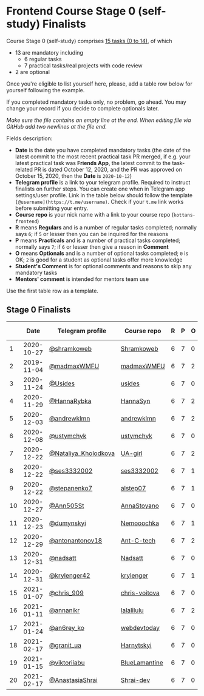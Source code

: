 # Frontend Course Stage 0 (self-study) Finalists

Course Stage 0 (self-study) comprises
[15 tasks (0 to 14)](https://github.com/kottans/frontend/blob/master/contents.md),
of which
- 13 are mandatory including
  - 6 regular tasks
  - 7 practical tasks/real projects with code review
- 2 are optional

Once you're eligible to list yourself here, please, add
a table row below for yourself following the example.

If you completed mandatory tasks only, no problem, go ahead.
You may change your record if you decide to complete
optionals later.

_Make sure the file contains an empty line at the end._
_When editing file via GitHub add two newlines at the file end._

Fields description:
 - **Date** is the date you have completed mandatory tasks
   (the date of the latest commit to the most recent practical task PR merged,
   if e.g. your latest practical task was **Friends App**,
   the latest commit to the task-related PR is dated October 12, 2020,
   and the PR was approved on October 15, 2020,
   then the **Date** is `2020-10-12`)
 - **Telegram profile** is a link to your telegram profile.
   Required to instruct finalists on further steps.
   You can create one when in Telegram app settings/user profile.
   Link in the table below should follow the template `[@username](https://t.me/username)`.
   Check if your `t.me` link works before submitting your entry. 
 - **Course repo** is your nick name with a link to your
   course repo (`kottans-frontend`)
 - **R** means **Regulars** and is a number of regular tasks completed;
   normally says `6`; if `5` or lesser then you can
   be inquired for the reasons
 - **P** means **Practicals** and is a number of practical tasks completed;
   normally says `7`; if `6` or lesser then give a reason in **Comment**
 - **O** means **Optionals** and is a number of optional tasks
   completed;
   `0` is OK; `2` is good for a student as optional tasks offer more knowledge
 - **Student's Comment** is for optional comments and reasons to skip any mandatory
   tasks
 - **Mentors' comment** is intended for mentors team use

Use the first table row as a template.

## Stage 0 Finalists

|  |    Date    | Telegram profile | Course repo    | R | P | O | Student's Comment | Mentors' Comment |
|--| ---------- | ---------------- | -------------- | - | - | - | ----------------- | ---------------- |
|1 | 2020-10-27 | [@shramkoweb](https://t.me/shramkoweb) | [Shramkoweb](https://github.com/Shramkoweb/kottans-frontend) | 6 | 7 | 0 | --- | |
|2 | 2019-11-04 | [@madmaxWMFU](https://t.me/madmaxWMFU) | [madmaxWMFU](https://github.com/madmaxWMFU/kottans-frontend) | 6 | 7 | 2 | --- | |
|3 | 2020-11-24 | [@Usides](https://t.me/Usides) | [usides](https://github.com/usides/kottans-frontend) | 6 | 7 | 0 | --- | |
|4 | 2020-11-29 | [@HannaRybka](https://t.me/HannaRybka) | [HannaSyn](https://github.com/HannaSyn/kottans-frontend) | 6 | 7 | 2 | --- | |
|5 | 2020-12-03 | [@andrewklmn](https://t.me/andrewklmn) | [andrewklmn](https://github.com/andrewklmn/kottans-frontend) | 6 | 7 | 2 | --- | |
|6 | 2020-12-08 | [@ustymchyk](https://t.me/ustymchyk)   | [ustymchyk](https://github.com/ustymchyk/kottans-frontend) | 6 | 7 | 0 | --- | |
|7 | 2020-12-22 | [@Nataliya_Kholodkova](https://t.me/Nataliya_Kholodkova)   | [UA-girl](https://github.com/UA-girl/kottans-frontend) | 6 | 7 | 2 | --- | |
|8 | 2020-12-22 | [@ses3332002](https://t.me/ses3332002) | [ses3332002](https://github.com/ses3332002/kottans-frontend) | 6 | 7 | 1 | --- | |
|9 | 2020-12-22 | [@stepanenko7](https://t.me/stepanenko7) | [alstep07](https://github.com/alstep07/kottans-frontend) | 6 | 7 | 1 | --- | |
|10 | 2020-12-27 | [@Ann505St](https://t.me/Ann505St) | [AnnaStoyano](https://github.com/AnnaStoyano/kottans-frontend) | 6 | 7 | 0 | --- | |
|11 | 2020-12-23 | [@dumynskyi](https://t.me/dumynskyi) | [Nemooochka](https://github.com/Nemooochka/kottans-frontend) | 6 | 7 | 1 | --- | |
|12 | 2020-12-29 | [@antonantonov18](https://t.me/antonantonov18) | [Ant-C-tech](https://github.com/Ant-C-tech/kottans-frontend) | 6 | 7 | 2 | --- | |
|13 | 2020-12-31 | [@nadsatt](https://t.me/nadsatt) | [Nadsatt](https://github.com/nadsatt/kottans-frontend) | 6 | 7 | 0 | --- | |
|14 | 2020-12-31 | [@krylenger42](https://t.me/krylenger42) | [krylenger](https://github.com/krylenger/kottans-frontend) | 6 | 7 | 1 | --- | |
|15 | 2021-01-07 | [@chris_909](https://t.me/chris_909) | [chris-voitova](https://github.com/chris-voitova/kottans-frontend) | 6 | 7 | 0 | --- | |
|16 | 2021-01-11 | [@annanikr](https://t.me/annanikr) | [lalalilulu](https://github.com/lalalilulu/kottans-frontend) | 6 | 7 | 2 | --- | |
|17 | 2021-01-24 | [@an6rey_ko](https://t.me/an6rey_ko) | [webdevtoday](https://github.com/webdevtoday/kottans-frontend) | 6 | 7 | 0 | --- | |
|18 | 2021-02-17 | [@granit_ua](https://t.me/granit_ua) | [Harnytskyi](https://github.com/Harnytskyi/kottans-frontend) | 6 | 7 | 0 | --- | |
|19 | 2021-01-15 | [@viktoriiabu](https://t.me/viktoriiabu) | [BlueLamantine](https://github.com/BlueLamantine/kottans-frontend) | 6 | 7 | 0 | --- | |
|20 | 2021-02-17 | [@AnastasiaShrai](https://t.me/AnastasiaShrai) | [Shrai-dev](https://github.com/Shrai-dev/kottans-frontend) | 6 | 7 | 0 | --- | |


